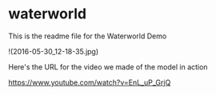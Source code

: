 # waterworld

This is the readme file for the Waterworld Demo

!(2016-05-30_12-18-35.jpg)

Here's the URL for the video we made of the model in action

https://www.youtube.com/watch?v=EnL_uP_GrjQ
